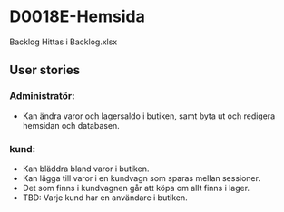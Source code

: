 # D0018E-Hemsida
Backlog Hittas i Backlog.xlsx

## User stories

### Administratör:
- Kan ändra varor och lagersaldo i butiken, samt byta ut och redigera hemsidan och databasen.

### kund:
- Kan bläddra bland varor i butiken.
- Kan lägga till varor i en kundvagn som sparas mellan sessioner.
- Det som finns i kundvagnen går att köpa om allt finns i lager.
- TBD: Varje kund har en användare i butiken.
